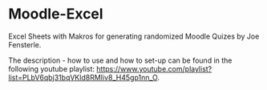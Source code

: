 # Moodle-Excel
Excel Sheets with Makros for generating randomized Moodle Quizes by Joe Fensterle.

The description - how to use and how to set-up can be found in the following youtube playlist: https://www.youtube.com/playlist?list=PLbV6qbj31bqVKld8RMIiv8_H45gp1nn_O.
